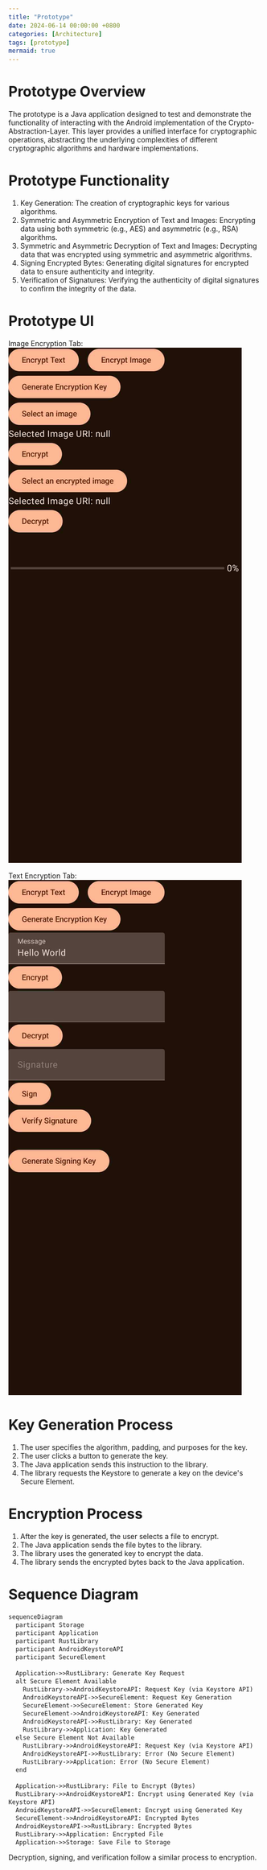 ```yaml
---
title: "Prototype"
date: 2024-06-14 00:00:00 +0800
categories: [Architecture]
tags: [prototype]
mermaid: true
---
```


# Prototype Overview

The prototype is a Java application designed to test and demonstrate the functionality of interacting with the Android implementation of the Crypto-Abstraction-Layer. This layer provides a unified interface for cryptographic operations, abstracting the underlying complexities of different cryptographic algorithms and hardware implementations.

# Prototype Functionality

1. Key Generation: The creation of cryptographic keys for various algorithms.
2. Symmetric and Asymmetric Encryption of Text and Images: Encrypting data using both symmetric (e.g., AES) and asymmetric (e.g., RSA) algorithms.
3. Symmetric and Asymmetric Decryption of Text and Images: Decrypting data that was encrypted using symmetric and asymmetric algorithms.
4. Signing Encrypted Bytes: Generating digital signatures for encrypted data to ensure authenticity and integrity.
5. Verification of Signatures: Verifying the authenticity of digital signatures to confirm the integrity of the data.

# Prototype UI

Image Encryption Tab:
![image1](/docs/assets/img/prototype_tab1.jpg)

Text Encryption Tab:
![image2](/docs/assets/img/prototype_tab2.jpg)

# Key Generation Process

1. The user specifies the algorithm, padding, and purposes for the key.
2. The user clicks a button to generate the key.
3. The Java application sends this instruction to the library.
4. The library requests the Keystore to generate a key on the device's Secure Element.

# Encryption Process

1. After the key is generated, the user selects a file to encrypt.
2. The Java application sends the file bytes to the library.
3. The library uses the generated key to encrypt the data.
4. The library sends the encrypted bytes back to the Java application.

# Sequence Diagram

```mermaid
sequenceDiagram
  participant Storage
  participant Application
  participant RustLibrary
  participant AndroidKeystoreAPI
  participant SecureElement

  Application->>RustLibrary: Generate Key Request
  alt Secure Element Available
    RustLibrary->>AndroidKeystoreAPI: Request Key (via Keystore API)
    AndroidKeystoreAPI->>SecureElement: Request Key Generation
    SecureElement->>SecureElement: Store Generated Key
    SecureElement->>AndroidKeystoreAPI: Key Generated
    AndroidKeystoreAPI->>RustLibrary: Key Generated
    RustLibrary->>Application: Key Generated
  else Secure Element Not Available
    RustLibrary->>AndroidKeystoreAPI: Request Key (via Keystore API)
    AndroidKeystoreAPI->>RustLibrary: Error (No Secure Element)
    RustLibrary->>Application: Error (No Secure Element)
  end

  Application->>RustLibrary: File to Encrypt (Bytes)
  RustLibrary->>AndroidKeystoreAPI: Encrypt using Generated Key (via Keystore API)
  AndroidKeystoreAPI->>SecureElement: Encrypt using Generated Key
  SecureElement->>AndroidKeystoreAPI: Encrypted Bytes
  AndroidKeystoreAPI->>RustLibrary: Encrypted Bytes
  RustLibrary->>Application: Encrypted File
  Application->>Storage: Save File to Storage
```

Decryption, signing, and verification follow a similar process to encryption.
